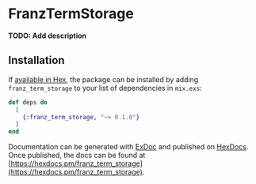 # FranzTermStorage

**TODO: Add description**

## Installation

If [available in Hex](https://hex.pm/docs/publish), the package can be installed
by adding `franz_term_storage` to your list of dependencies in `mix.exs`:

```elixir
def deps do
  [
    {:franz_term_storage, "~> 0.1.0"}
  ]
end
```

Documentation can be generated with [ExDoc](https://github.com/elixir-lang/ex_doc)
and published on [HexDocs](https://hexdocs.pm). Once published, the docs can
be found at [https://hexdocs.pm/franz_term_storage](https://hexdocs.pm/franz_term_storage).

